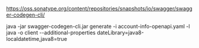 https://oss.sonatype.org/content/repositories/snapshots/io/swagger/swagger-codegen-cli/

java -jar swagger-codegen-cli.jar generate -i account-info-openapi.yaml -l java -o client --additional-properties dateLibrary=java8-localdatetime,java8=true


